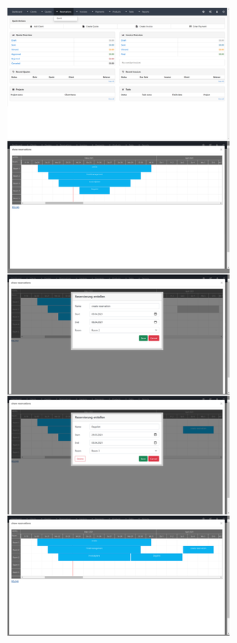 <p align="center">
  <img src="readme/001.png">
  <img src="readme/002.png">
  <img src="readme/003.png">
  <img src="readme/004.png">
  <img src="readme/005.png">
</p>

